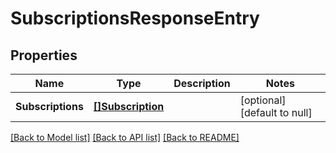 # SubscriptionsResponseEntry

## Properties

| Name              | Type                                  | Description | Notes                        |
| ----------------- | ------------------------------------- | ----------- | ---------------------------- |
| **Subscriptions** | [**[]Subscription**](Subscription.md) |             | [optional] [default to null] |

[[Back to Model list]](../README.md#documentation-for-models) [[Back to API list]](../README.md#documentation-for-api-endpoints) [[Back to README]](../README.md)
